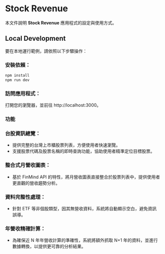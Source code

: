# Stock Revenue

本文件說明 **Stock Revenue** 應用程式的設定與使用方式。

## Local Development

要在本地運行範例，請依照以下步驟操作：

### 安裝依賴：

```jsx
npm install
npm run dev
```

### 訪問應用程式：

打開您的瀏覽器，並前往 http://localhost:3000。

### 功能

### 台股資訊總覽：

- 提供完整的台灣上市櫃股票列表，方便使用者快速瀏覽。
- 支援股票代碼及股票名稱的即時查詢功能，協助使用者精準定位目標股票。

### 整合式月營收圖表：

- 基於 FinMind API 的特性，將月營收圖表直接整合於股票列表中，提供使用者更直觀的營收趨勢分析。

### 資料完整性處理：

- 針對 ETF 等非個股類型，因其無營收資料，系統將自動顯示空白，避免資訊誤導。

### 年營收精確計算：

- 為確保近 N 年年營收計算的準確性，系統將額外抓取 N+1 年的資料，並進行數據轉換，以提供更可靠的分析結果。
